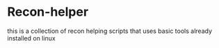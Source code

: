 # Recon-helper
this is a collection of recon helping scripts that uses basic tools already installed on linux 
